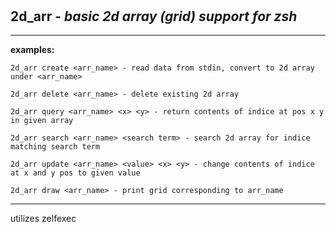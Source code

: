 ‎
=

## 2d_arr - *basic 2d array (grid) support for zsh*

---------------------------------

**examples:**

    2d_arr create <arr_name> - read data from stdin, convert to 2d array under <arr_name>

    2d_arr delete <arr_name> - delete existing 2d array

    2d_arr query <arr_name> <x> <y> - return contents of indice at pos x y in given array

    2d_arr search <arr_name> <search term> - search 2d array for indice matching search term

    2d_arr update <arr_name> <value> <x> <y> - change contents of indice at x and y pos to given value

    2d_arr draw <arr_name> - print grid corresponding to arr_name

---------------------------------

utilizes zelfexec
